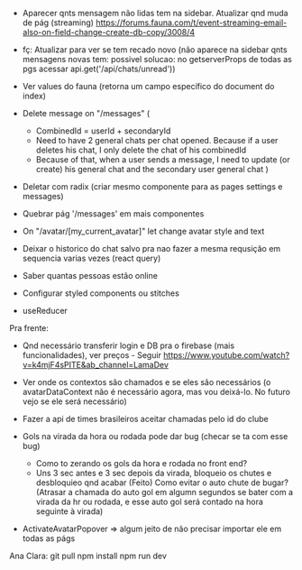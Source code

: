 - Aparecer qnts mensagem não lidas tem na sidebar. Atualizar qnd muda de pág (streaming) https://forums.fauna.com/t/event-streaming-email-also-on-field-change-create-db-copy/3008/4
- fç: Atualizar para ver se tem recado novo (não aparece na sidebar qnts mensagens novas tem: possivel solucao: no getserverProps de todas as pgs acessar api.get('/api/chats/unread'))

- Ver values do fauna (retorna um campo específico do document do index)

- Delete message on "/messages" (
  - CombinedId = userId + secondaryId
  - Need to have 2 general chats per chat opened. Because if a user deletes his chat, I only delete the chat of his combinedId
  - Because of that, when a user sends a message, I need to update (or create) his general chat and the secondary user general chat
)

- Deletar com radix (criar mesmo componente para as pages settings e messages)

- Quebrar pág '/messages' em mais componentes

- On "/avatar/[my_current_avatar]" let change avatar style and text
- Deixar o historico do chat salvo pra nao fazer a mesma requsição em sequencia varias vezes (react query)

- Saber quantas pessoas estão online
- Configurar styled components ou stitches

- useReducer

Pra frente:
  - Qnd necessário transferir login e DB pra o firebase (mais funcionalidades), ver preços - Seguir https://www.youtube.com/watch?v=k4mjF4sPITE&ab_channel=LamaDev
  - Ver onde os contextos são chamados e se eles são necessários (o avatarDataContext não é necessário agora, mas vou deixá-lo. No futuro vejo se ele será necessário)
  - Fazer a api de times brasileiros aceitar chamadas pelo id do clube

  - Gols na virada da hora ou rodada pode dar bug (checar se ta com esse bug)
    - Como to zerando os gols da hora e rodada no front end?
    - Uns 3 sec antes e 3 sec depois da virada, bloqueio os chutes e desbloquieo qnd acabar (Feito)
    Como evitar o auto chute de bugar? (Atrasar a chamada do auto gol em algumn segundos se bater com a virada da hr ou rodada, e esse auto gol será contado na hora seguinte à virada)

  - ActivateAvatarPopover => algum jeito de não precisar importar ele em todas as págs

  Ana Clara:
  git pull
  npm install
  npm run dev